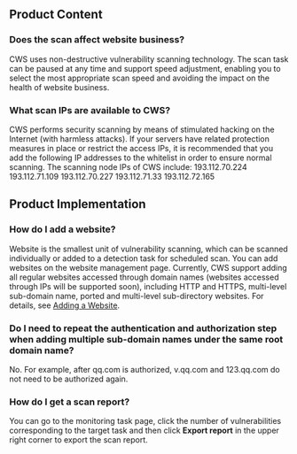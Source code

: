 ﻿## Product Content
### Does the scan affect website business?
CWS uses non-destructive vulnerability scanning technology. The scan task can be paused at any time and support speed adjustment, enabling you to select the most appropriate scan speed and avoiding the impact on the health of website business.

### What scan IPs are available to CWS?
CWS performs security scanning by means of stimulated hacking on the Internet (with harmless attacks). If your servers have related protection measures in place or restrict the access IPs, it is recommended that you add the following IP addresses to the whitelist in order to ensure normal scanning.
The scanning node IPs of CWS include:
193.112.70.224
193.112.71.109
193.112.70.227
193.112.71.33
193.112.72.165
## Product Implementation
### How do I add a website?
Website is the smallest unit of vulnerability scanning, which can be scanned individually or added to a detection task for scheduled scan.
You can add websites on the website management page. Currently, CWS support adding all regular websites accessed through domain names (websites accessed through IPs will be supported soon), including HTTP and HTTPS, multi-level sub-domain name, ported and multi-level sub-directory websites.
For details, see [Adding a Website](https://cloud.tencent.com/document/product/692/16845).

### Do I need to repeat the authentication and authorization step when adding multiple sub-domain names under the same root domain name?
No. For example, after qq.com is authorized, v.qq.com and 123.qq.com do not need to be authorized again.

### How do I get a scan report? 
You can go to the monitoring task page, click the number of vulnerabilities corresponding to the target task and then click **Export report** in the upper right corner to export the scan report. 
